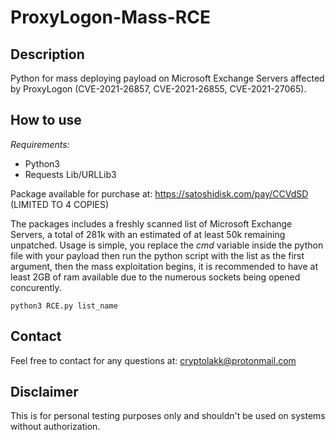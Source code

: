 # ProxyLogon-Mass-RCE
## Description
Python for mass deploying payload on Microsoft Exchange Servers affected by ProxyLogon (CVE-2021-26857, CVE-2021-26855, CVE-2021-27065).
## How to use
_Requirements:_
- Python3
- Requests Lib/URLLib3

Package available for purchase at: https://satoshidisk.com/pay/CCVdSD (LIMITED TO 4 COPIES)

The packages includes a freshly scanned list of Microsoft Exchange Servers, a total of 281k with an estimated of at least 50k remaining unpatched.
Usage is simple, you replace the *cmd* variable inside the python file with your payload then run the python script with the list as the first argument, then the mass exploitation begins, it is recommended to have at least 2GB of ram available due to the numerous sockets being opened concurently.

```python3 RCE.py list_name ```
## Contact
Feel free to contact for any questions at: cryptolakk@protonmail.com
## Disclaimer
This is for personal testing purposes only and shouldn't be used on systems without authorization.
